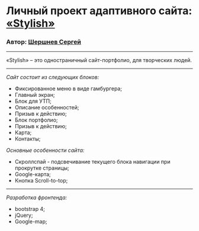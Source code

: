 # Личный проект адаптивного сайта: [«Stylish»](https://shv-sergey70.github.io/stylish/)
### Автор: [Шершнев Сергей](https://vk.com/shv.sergey)
***
«Stylish» – это одностраничный сайт-портфолио, для творческих людей.

***
*Сайт состоит из следующих блоков:*

* Фиксированное меню в виде гамбургера;
* Главный экран;
* Блок для УТП;
* Описание особенностей;
* Призыв к действию;
* Блок портфолио;
* Призыв к действию;
* Карта;
* Контакты;

*Основные особенности сайта:*

* Скроллспай - подсвечивание текущего блока навигации при прокрутке страницы;
* Google-карта;
* Кнопка Scroll-to-top;

***
*Разработка фронтенда:*
* bootstrap 4; 
* jQuery;
* Google-map;
